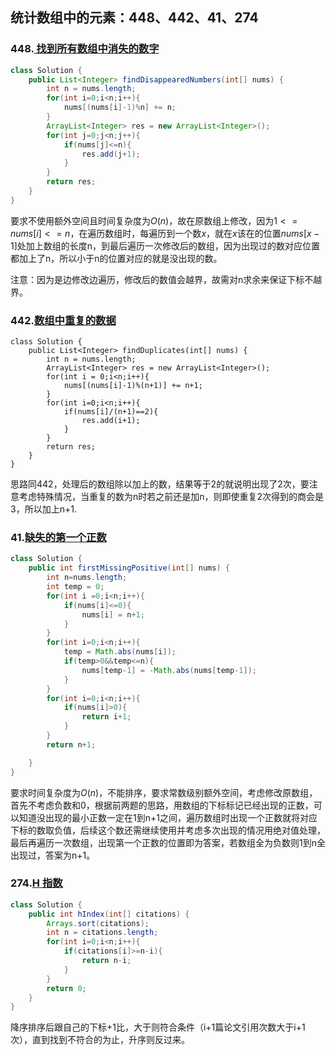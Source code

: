 ## 统计数组中的元素：448、442、41、274



### 448.[ 找到所有数组中消失的数字](https://leetcode-cn.com/problems/find-all-numbers-disappeared-in-an-array/)

```java
class Solution {
    public List<Integer> findDisappearedNumbers(int[] nums) {
        int n = nums.length;
        for(int i=0;i<n;i++){           
            nums[(nums[i]-1)%n] += n;
        }
        ArrayList<Integer> res = new ArrayList<Integer>();
        for(int j=0;j<n;j++){
            if(nums[j]<=n){
                res.add(j+1);
            } 
        }
        return res;
    }
}
```

要求不使用额外空间且时间复杂度为$O(n)$，故在原数组上修改，因为$1<=nums[i]<=n$，在遍历数组时，每遍历到一个数$x$，就在$x$该在的位置$nums[x-1]$处加上数组的长度n，到最后遍历一次修改后的数组，因为出现过的数对应位置都加上了n，所以小于n的位置对应的就是没出现的数。

注意：因为是边修改边遍历，修改后的数值会越界，故需对n求余来保证下标不越界。



### 442.[数组中重复的数据](https://leetcode-cn.com/problems/find-all-duplicates-in-an-array/)

```
class Solution {
    public List<Integer> findDuplicates(int[] nums) {
        int n = nums.length;
        ArrayList<Integer> res = new ArrayList<Integer>();
        for(int i = 0;i<n;i++){
            nums[(nums[i]-1)%(n+1)] += n+1;
        }       
        for(int i=0;i<n;i++){
            if(nums[i]/(n+1)==2){
                res.add(i+1);
            }
        }
        return res;
    }
}
```

思路同442，处理后的数组除以加上的数，结果等于2的就说明出现了2次，要注意考虑特殊情况，当重复的数为n时若之前还是加n，则即使重复2次得到的商会是3，所以加上n+1.



### 41.[缺失的第一个正数](https://leetcode-cn.com/problems/first-missing-positive/)

```java
class Solution {
    public int firstMissingPositive(int[] nums) {
        int n=nums.length;
        int temp = 0;
        for(int i =0;i<n;i++){
            if(nums[i]<=0){
                nums[i] = n+1;
            }
        }
        for(int i=0;i<n;i++){
            temp = Math.abs(nums[i]);
            if(temp>0&&temp<=n){
                nums[temp-1] = -Math.abs(nums[temp-1]);
            }
        }
        for(int i=0;i<n;i++){
            if(nums[i]>0){
                return i+1;
            }
        }
        return n+1;

    }
}
```

要求时间复杂度为$O(n)$，不能排序，要求常数级别额外空间，考虑修改原数组，首先不考虑负数和0，根据前两题的思路，用数组的下标标记已经出现的正数，可以知道没出现的最小正数一定在1到n+1之间，遍历数组时出现一个正数就将对应下标的数取负值，后续这个数还需继续使用并考虑多次出现的情况用绝对值处理，最后再遍历一次数组，出现第一个正数的位置即为答案，若数组全为负数则1到n全出现过，答案为n+1。



### 274.[H 指数](https://leetcode-cn.com/problems/h-index/)

```java
class Solution {
    public int hIndex(int[] citations) {
        Arrays.sort(citations);
        int n = citations.length;
        for(int i=0;i<n;i++){
            if(citations[i]>=n-i){
                return n-i;
            }
        }
        return 0;
    }
}
```

降序排序后跟自己的下标+1比，大于则符合条件（i+1篇论文引用次数大于i+1次），直到找到不符合的为止，升序则反过来。